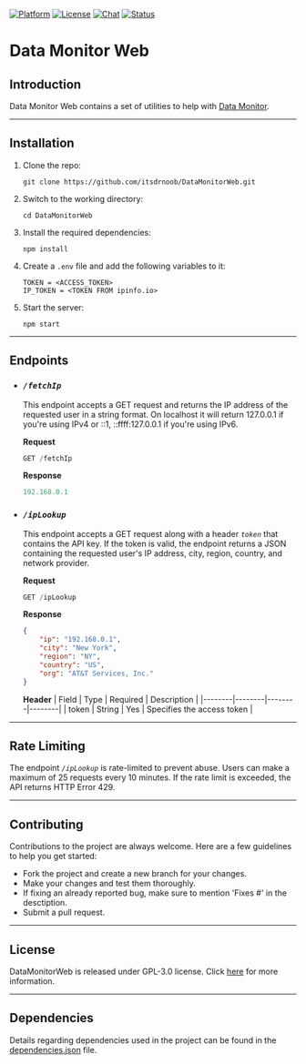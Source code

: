 [![Platform](https://shields.io/badge/platform-web-red.svg)]()
[![License](https://img.shields.io/badge/license-GPL3-blue.svg)](https://www.gnu.org/licenses/gpl-3.0.en.html)
[![Chat](https://img.shields.io/badge/Telegram%20Chat-blue?logo=telegram)](https://t.me/datamonitor)
[![Status](https://img.shields.io/website?down_message=Offline&label=Status&logoColor=white&up_message=Online&url=https%3A%2F%2Fdatamonitorweb.vercel.app)](https://datamonitorweb.vercel.app/)

# Data Monitor Web
## Introduction
Data Monitor Web contains a set of utilities to help with <a href="https://github.com/itsdrnoob/DataMonitor">Data Monitor</a>.

<hr>

## Installation
1. Clone the repo:
    ```shell
    git clone https://github.com/itsdrnoob/DataMonitorWeb.git
    ```
2. Switch to the working directory:
    ```shell
    cd DataMonitorWeb
    ```
3. Install the required dependencies:
    ```shell
    npm install
    ```
4. Create a `.env` file and add the following variables to it:
    ```
    TOKEN = <ACCESS_TOKEN>
    IP_TOKEN = <TOKEN FROM ipinfo.io>
    ```
5. Start the server:
    ```shell
    npm start
    ```

<hr>

## Endpoints
- ### **_`/fetchIp`_**
    This endpoint accepts a GET request and returns the IP address of the requested user in a string format. On localhost it will return 127.0.0.1 if you're using IPv4 
    or ::1, ::ffff:127.0.0.1 if you're using IPv6.

    **Request**
    ```javascript
    GET /fetchIp
    ```

    **Response**
    ```javascript
    192.168.0.1
    ```


- ### **_`/ipLookup`_**
    This endpoint accepts a GET request along with a header _`token`_ that contains the API key. If the token is valid, the endpoint returns a JSON containing the requested user's IP address, city, region, country, and network provider.

    **Request**
    ```javascript
    GET /ipLookup
    ```

    **Response**
    ```json
    {
        "ip": "192.168.0.1",
        "city": "New York",
        "region": "NY",
        "country": "US",
        "org": "AT&T Services, Inc."
    }
    ```

    **Header**
    | Field | Type | Required | Description |
    |--------|--------|--------|--------|
    | token | String | Yes |  Specifies the access token  |

<hr>

## Rate Limiting
The endpoint _`/ipLookup`_ is rate-limited to prevent abuse. Users can make a maximum of 25 requests every 10 minutes. If the rate limit is exceeded, the API returns HTTP Error 429.

<hr>

## Contributing
Contributions to the project are always welcome. Here are a few guidelines to help you get started: 
- Fork the project and create a new branch for your changes.
- Make your changes and test them thoroughly.
- If fixing an already reported bug, make sure to mention 'Fixes #' in the desctiption.
- Submit a pull request.

<hr>

## License

DataMonitorWeb is released under GPL-3.0 license. Click <a href="https://github.com/itsdrnoob/DataMonitorWeb/blob/HEAD/LICENSE">here</a> for more information.

<hr>

## Dependencies
Details regarding dependencies used in the project can be found in the <a href="https://github.com/itsdrnoob/DataMonitorWeb/blob/HEAD/dependencies.json">dependencies.json</a> file.
